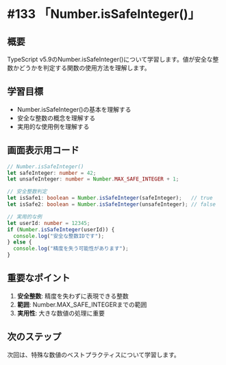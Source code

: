 # #133 「Number.isSafeInteger()」

## 概要
TypeScript v5.9のNumber.isSafeInteger()について学習します。値が安全な整数かどうかを判定する関数の使用方法を理解します。

## 学習目標
- Number.isSafeInteger()の基本を理解する
- 安全な整数の概念を理解する
- 実用的な使用例を理解する

## 画面表示用コード

```typescript
// Number.isSafeInteger()
let safeInteger: number = 42;
let unsafeInteger: number = Number.MAX_SAFE_INTEGER + 1;

// 安全整数判定
let isSafe1: boolean = Number.isSafeInteger(safeInteger);   // true
let isSafe2: boolean = Number.isSafeInteger(unsafeInteger); // false

// 実用的な例
let userId: number = 12345;
if (Number.isSafeInteger(userId)) {
  console.log("安全な整数IDです");
} else {
  console.log("精度を失う可能性があります");
}
```

## 重要なポイント
1. **安全整数**: 精度を失わずに表現できる整数
2. **範囲**: Number.MAX_SAFE_INTEGERまでの範囲
3. **実用性**: 大きな数値の処理に重要

## 次のステップ
次回は、特殊な数値のベストプラクティスについて学習します。